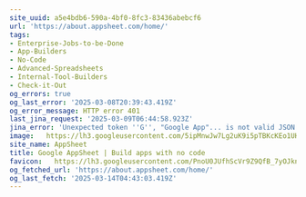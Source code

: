 ```yaml
---
site_uuid: a5e4bdb6-590a-4bf0-8fc3-83436abebcf6
url: 'https://about.appsheet.com/home/'
tags:
- Enterprise-Jobs-to-be-Done
- App-Builders
- No-Code
- Advanced-Spreadsheets
- Internal-Tool-Builders
- Check-it-Out
og_errors: true
og_last_error: '2025-03-08T20:39:43.419Z'
og_error_message: HTTP error 401
last_jina_request: '2025-03-09T06:44:58.923Z'
jina_error: 'Unexpected token ''G'', "Google App"... is not valid JSON'
image:   https://lh3.googleusercontent.com/5ipMnwJw7Lg2uK9i5pTBKcKEo1UHbDRH18POfIiZ_UV9HfoAu1ewtjiQ3oDj-p3Sdrwhsr1n9o_rvWSqMSr629hjfAJkHG7MS59sjOcZtxFKshqMSQ
site_name: AppSheet
title: Google AppSheet | Build apps with no code
favicon:   https://lh3.googleusercontent.com/PnoU0JUfhScVr9Z9QfB_7yOJknWCPEEI2puXiz9NVo0wE3tU88-7ZaLIwdfzlEl35QFb6dS0N7dgeK2C6_Pw6Yp-JgoWw5YhHFn7PptCwC5_mYTSbeHn
og_fetched_url: 'https://about.appsheet.com/home/'
og_last_fetch: '2025-03-14T04:43:03.419Z'
---
```


